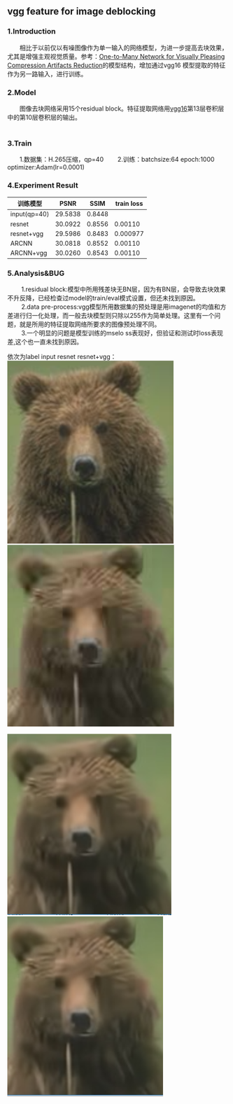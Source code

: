 ## vgg feature for image deblocking
### 1.Introduction  
&emsp;&emsp;相比于以前仅以有噪图像作为单一输入的网络模型，为进一步提高去块效果，尤其是增强主观视觉质量。参考：[One-to-Many Network for Visually Pleasing Compression Artifacts Reduction](https://arxiv.org/abs/1611.04994)的模型结构，增加通过vgg16 模型提取的特征作为另一路输入，进行训练。
  
### 2.Model
&emsp;&emsp;图像去块网络采用15个residual block。特征提取网络用[vgg16](https://arxiv.org/abs/1409.1556)第13层卷积层中的第10层卷积层的输出。  
&emsp;&emsp;
### 3.Train
&emsp;&emsp;1.数据集：H.265压缩，qp=40
&emsp;&emsp;2.训练：batchsize:64 epoch:1000 optimizer:Adam(lr=0.0001)

### 4.Experiment Result
训练模型 | PSNR|SSIM|train loss
---|---|---|---|
input(qp=40) | 29.5838|0.8448|
resnet |30.0922|0.8556|0.00110
resnet+vgg |29.5986|0.8483|0.000977
ARCNN|30.0818|0.8552|0.00110
ARCNN+vgg|30.0260|0.8543|0.00110



### 5.Analysis&BUG
&emsp;&emsp; 1.residual block:模型中所用残差块无BN层，因为有BN层，会导致去块效果不升反降，已经检查过model的train/eval模式设置，但还未找到原因。  
&emsp;&emsp; 2.data pre-process:vgg模型所用数据集的预处理是用imagenet的均值和方差进行归一化处理，而一般去块模型则只除以255作为简单处理。这里有一个问题，就是所用的特征提取网络所要求的图像预处理不同。  
&emsp;&emsp; 3.一个明显的问题是模型训练的mselo ss表现好，但验证和测试时loss表现差,这个也一直未找到原因。
&emsp;&emsp; 
  
 依次为label input resnet resnet+vgg：  
![image](https://github.com/yydlmzyz/vgg-feature-for-image-deblocking/blob/master/images/laebl.PNG)  
![image](https://github.com/yydlmzyz/vgg-feature-for-image-deblocking/blob/master/images/input.PNG)  

![image](https://github.com/yydlmzyz/vgg-feature-for-image-deblocking/blob/master/images/resnet.PNG)  
![image](https://github.com/yydlmzyz/vgg-feature-for-image-deblocking/blob/master/images/resnet+vgg.PNG)  





